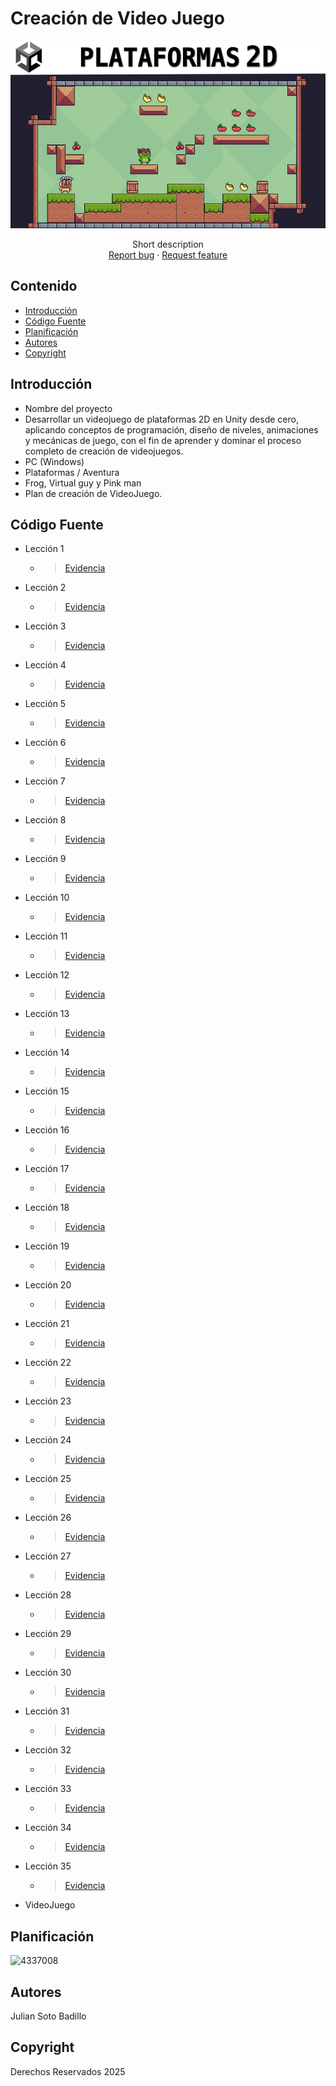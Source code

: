 # Creación de Video Juego
<p align="center">
    <img src="img/portadavideogame2D.jpg" alt="Logo" width=1200 height=300>

  <p align="center">
    Short description
    <br>
    <a href="https://reponame/issues/new?template=bug.md">Report bug</a>
    ·
    <a href="https://reponame/issues/new?template=feature.md&labels=feature">Request feature</a>
  </p>
</p>


## Contenido

- [Introducción](#introducción)
- [Código Fuente](#código-fuente)
- [Planificación](#planificación)
- [Autores](#autores)
- [Copyright](#copyright)


## Introducción

- Nombre del proyecto
- Desarrollar un videojuego de plataformas 2D en Unity desde cero, aplicando conceptos de programación, diseño de niveles, animaciones y mecánicas de juego, con el fin de aprender y dominar el      proceso completo de creación de videojuegos.
- PC (Windows)
- Plataformas / Aventura
- Frog, Virtual guy y Pink man
- Plan de creación de VideoJuego.

## Código Fuente

* Lección 1  
  * > [Evidencia](https://github.com/xJuianUTNGx/2DGAMEPJSB/blob/main/Evidencia%20tutoriales/Tutorial-1-Capitulo-Escenario.pdf)
* Lección 2  
  * > [Evidencia](https://github.com/xJuianUTNGx/2DGAMEPJSB/blob/main/Evidencia%20tutoriales/Tutorial-2-Capitulo-Movimiento%20y%20Salto.pdf)
* Lección 3  
  * > [Evidencia](tutoriales/Tutorial-3-Capitulo-Escenario.pdf)
* Lección 4  
  * > [Evidencia](tutoriales/Tutorial-4-Capitulo-Escenario.pdf)
* Lección 5  
  * > [Evidencia](tutoriales/Tutorial-5-Capitulo-Escenario.pdf)
* Lección 6  
  * > [Evidencia](tutoriales/Tutorial-6-Capitulo-Escenario.pdf)
* Lección 7  
  * > [Evidencia](tutoriales/Tutorial-7-Capitulo-Escenario.pdf)
* Lección 8  
  * > [Evidencia](tutoriales/Tutorial-8-Capitulo-Escenario.pdf)
* Lección 9  
  * > [Evidencia](tutoriales/Tutorial-9-Capitulo-Escenario.pdf)
* Lección 10  
  * > [Evidencia](tutoriales/Tutorial-10-Capitulo-Escenario.pdf)
* Lección 11  
  * > [Evidencia](tutoriales/Tutorial-11-Capitulo-Escenario.pdf)
* Lección 12  
  * > [Evidencia](tutoriales/Tutorial-12-Capitulo-Escenario.pdf)
* Lección 13  
  * > [Evidencia](tutoriales/Tutorial-13-Capitulo-Escenario.pdf)
* Lección 14  
  * > [Evidencia](tutoriales/Tutorial-14-Capitulo-Escenario.pdf)
* Lección 15  
  * > [Evidencia](tutoriales/Tutorial-15-Capitulo-Escenario.pdf)
* Lección 16  
  * > [Evidencia](tutoriales/Tutorial-16-Capitulo-Escenario.pdf)
* Lección 17  
  * > [Evidencia](tutoriales/Tutorial-17-Capitulo-Escenario.pdf)
* Lección 18  
  * > [Evidencia](tutoriales/Tutorial-18-Capitulo-Escenario.pdf)
* Lección 19  
  * > [Evidencia](tutoriales/Tutorial-19-Capitulo-Escenario.pdf)
* Lección 20  
  * > [Evidencia](tutoriales/Tutorial-20-Capitulo-Escenario.pdf)
* Lección 21  
  * > [Evidencia](tutoriales/Tutorial-21-Capitulo-Escenario.pdf)
* Lección 22  
  * > [Evidencia](tutoriales/Tutorial-22-Capitulo-Escenario.pdf)
* Lección 23  
  * > [Evidencia](tutoriales/Tutorial-23-Capitulo-Escenario.pdf)
* Lección 24  
  * > [Evidencia](tutoriales/Tutorial-24-Capitulo-Escenario.pdf)
* Lección 25  
  * > [Evidencia](tutoriales/Tutorial-25-Capitulo-Escenario.pdf)
* Lección 26  
  * > [Evidencia](tutoriales/Tutorial-26-Capitulo-Escenario.pdf)
* Lección 27  
  * > [Evidencia](tutoriales/Tutorial-27-Capitulo-Escenario.pdf)
* Lección 28  
  * > [Evidencia](tutoriales/Tutorial-28-Capitulo-Escenario.pdf)
* Lección 29  
  * > [Evidencia](tutoriales/Tutorial-29-Capitulo-Escenario.pdf)
* Lección 30  
  * > [Evidencia](tutoriales/Tutorial-30-Capitulo-Escenario.pdf)
* Lección 31  
  * > [Evidencia](tutoriales/Tutorial-31-Capitulo-Escenario.pdf)
* Lección 32  
  * > [Evidencia](tutoriales/Tutorial-32-Capitulo-Escenario.pdf)
* Lección 33  
  * > [Evidencia](tutoriales/Tutorial-33-Capitulo-Escenario.pdf)
* Lección 34  
  * > [Evidencia](tutoriales/Tutorial-34-Capitulo-Escenario.pdf)
* Lección 35  
  * > [Evidencia](tutoriales/Tutorial-35-Capitulo-Escenario.pdf)
* VideoJuego

## Planificación

![4337008](https://user-images.githubusercontent.com/8560750/195951617-083a7e4d-323d-47b5-8e5e-529ded31bc06.jpg)

## Autores
Julian Soto Badillo

## Copyright
Derechos Reservados 2025
